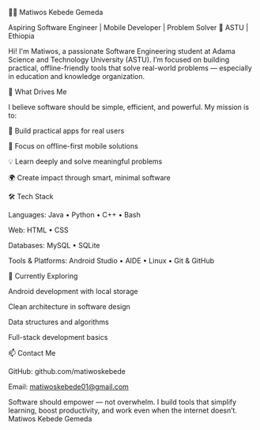 
👨‍💻 Matiwos Kebede Gemeda

Aspiring Software Engineer | Mobile Developer | Problem Solver
📍 ASTU | Ethiopia

Hi! I'm Matiwos, a passionate Software Engineering student at Adama Science and Technology University (ASTU). I’m focused on building practical, offline-friendly tools that solve real-world problems — especially in education and knowledge organization.



🚀 What Drives Me

I believe software should be simple, efficient, and powerful. My mission is to:

🔧 Build practical apps for real users

📱 Focus on offline-first mobile solutions

💡 Learn deeply and solve meaningful problems

🌍 Create impact through smart, minimal software





🛠️ Tech Stack

Languages:
Java • Python • C++ • Bash

Web:
HTML • CSS

Databases:
MySQL • SQLite

Tools & Platforms:
Android Studio • AIDE • Linux • Git & GitHub




🧠 Currently Exploring

Android development with local storage

Clean architecture in software design

Data structures and algorithms

Full-stack development basics





📫 Contact Me

GitHub: github.com/matiwoskebede

Email: matiwoskebede01@gmail.com





Software should empower — not overwhelm. I build tools that simplify learning, boost productivity, and work even when the internet doesn’t.
        Matiwos Kebede Gemeda



